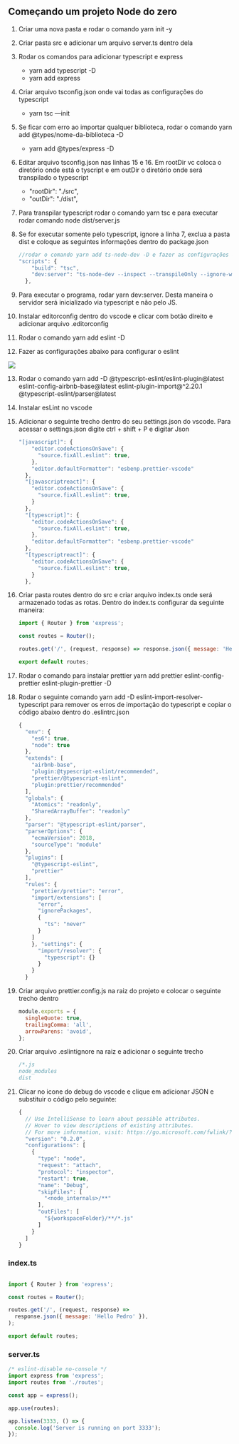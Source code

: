 ## Começando um projeto Node do zero

1. Criar uma nova pasta e rodar o comando yarn init -y
2. Criar pasta src e adicionar um arquivo server.ts dentro dela
3. Rodar os comandos para adicionar typescript e express
    - yarn add typescript -D
    - yarn add express
4. Criar arquivo tsconfig.json onde vai todas as configurações do typescript
    - yarn tsc —init
5. Se ficar com erro ao importar qualquer biblioteca, rodar o comando yarn add @types/nome-da-biblioteca -D
    - yarn add @types/express -D
6. Editar arquivo tsconfig.json nas linhas 15 e 16. Em rootDir vc coloca o diretório onde está o tyscript e em outDir o diretório onde será transpilado o typescript
    - "rootDir": "./src",
    - "outDir": "./dist",
7. Para transpilar typescript rodar o comando yarn tsc e para executar rodar comando node dist/server.js
8. Se for executar somente pelo typescript, ignore a linha 7, exclua a pasta dist e coloque as seguintes informações dentro do package.json

    ```jsx
    //rodar o comando yarn add ts-node-dev -D e fazer as configurações abaixo dentro do package.json
    "scripts": {
        "build": "tsc",
        "dev:server": "ts-node-dev --inspect --transpileOnly --ignore-watch node_modules src/server.ts"
      },
    ```

9. Para executar o programa, rodar yarn dev:server. Desta maneira o servidor será inicializado via typescript e não pelo JS.
10. Instalar editorconfig dentro do vscode e clicar com botão direito e adicionar arquivo .editorconfig
11. Rodar o comando yarn add eslint -D
12. Fazer as configurações abaixo para configurar o eslint
   <img src="https://s3.us-west-2.amazonaws.com/secure.notion-static.com/4ff00d9f-0c37-4c47-ac88-36913c09a0b9/Untitled.png?X-Amz-Algorithm=AWS4-HMAC-SHA256&X-Amz-Credential=AKIAT73L2G45O3KS52Y5%2F20200429%2Fus-west-2%2Fs3%2Faws4_request&X-Amz-Date=20200429T172130Z&X-Amz-Expires=86400&X-Amz-Signature=1e46647e80ff050d852ddc746ccd0f78b5dab01a28f5019180e08cb56cb92364&X-Amz-SignedHeaders=host&response-content-disposition=filename%20%3D%22Untitled.png%22"/>

13. Rodar o comando yarn add -D @typescript-eslint/eslint-plugin@latest eslint-config-airbnb-base@latest eslint-plugin-import@^2.20.1 @typescript-eslint/parser@latest
14. Instalar esLint no vscode
15. Adicionar o seguinte trecho dentro do seu settings.json do vscode. Para acessar o settings.json digite ctrl + shift + P e digitar Json

    ```jsx
    "[javascript]": {
        "editor.codeActionsOnSave": {
          "source.fixAll.eslint": true,
        },
        "editor.defaultFormatter": "esbenp.prettier-vscode"
      },
      "[javascriptreact]": {
        "editor.codeActionsOnSave": {
          "source.fixAll.eslint": true,
        }
      },
      "[typescript]": {
        "editor.codeActionsOnSave": {
          "source.fixAll.eslint": true,
        },
        "editor.defaultFormatter": "esbenp.prettier-vscode"
      },
      "[typescriptreact]": {
        "editor.codeActionsOnSave": {
          "source.fixAll.eslint": true,
        }
      },
    ```

16. Criar pasta routes dentro do src e criar arquivo index.ts onde será armazenado todas as rotas. Dentro do index.ts configurar da seguinte maneira:

    ```jsx
    import { Router } from 'express';

    const routes = Router();

    routes.get('/', (request, response) => response.json({ message: 'Hello Pedro' }));

    export default routes;
    ```

17. Rodar o comando para instalar prettier yarn add prettier eslint-config-prettier eslint-plugin-prettier -D
18. Rodar o seguinte comando yarn add -D eslint-import-resolver-typescript para remover os erros de importação do typescript e copiar o código abaixo dentro do .eslintrc.json

    ```jsx
    {
      "env": {
        "es6": true,
        "node": true
      },
      "extends": [
        "airbnb-base",
        "plugin:@typescript-eslint/recommended",
        "prettier/@typescript-eslint",
        "plugin:prettier/recommended"
      ],
      "globals": {
        "Atomics": "readonly",
        "SharedArrayBuffer": "readonly"
      },
      "parser": "@typescript-eslint/parser",
      "parserOptions": {
        "ecmaVersion": 2018,
        "sourceType": "module"
      },
      "plugins": [
        "@typescript-eslint",
        "prettier"
      ],
      "rules": {
        "prettier/prettier": "error",
        "import/extensions": [
          "error",
          "ignorePackages",
          {
            "ts": "never"
          }
        ]
        }, "settings": {
          "import/resolver": {
            "typescript": {}
          }
        }
      }
    ```

19. Criar arquivo prettier.config.js na raiz do projeto e colocar o seguinte trecho dentro

    ```jsx
    module.exports = {
      singleQuote: true,
      trailingComma: 'all',
      arrowParens: 'avoid',
    };
    ```

20. Criar arquivo .eslintignore na raiz e adicionar o seguinte trecho

    ```jsx
    /*.js
    node_modules
    dist
    ```

21. Clicar no icone do debug do vscode e clique em adicionar JSON e substituir o código pelo seguinte:

    ```jsx
    {
      // Use IntelliSense to learn about possible attributes.
      // Hover to view descriptions of existing attributes.
      // For more information, visit: https://go.microsoft.com/fwlink/?linkid=830387
      "version": "0.2.0",
      "configurations": [
        {
          "type": "node",
          "request": "attach",
          "protocol": "inspector",
          "restart": true,
          "name": "Debug",
          "skipFiles": [
            "<node_internals>/**"
          ],
          "outFiles": [
            "${workspaceFolder}/**/*.js"
          ]
        }
      ]
    }
    ```

### index.ts

```jsx

import { Router } from 'express';

const routes = Router();

routes.get('/', (request, response) =>
  response.json({ message: 'Hello Pedro' }),
);

export default routes;
```

### server.ts

```jsx
/* eslint-disable no-console */
import express from 'express';
import routes from './routes';

const app = express();

app.use(routes);

app.listen(3333, () => {
  console.log('Server is running on port 3333');
});
```
